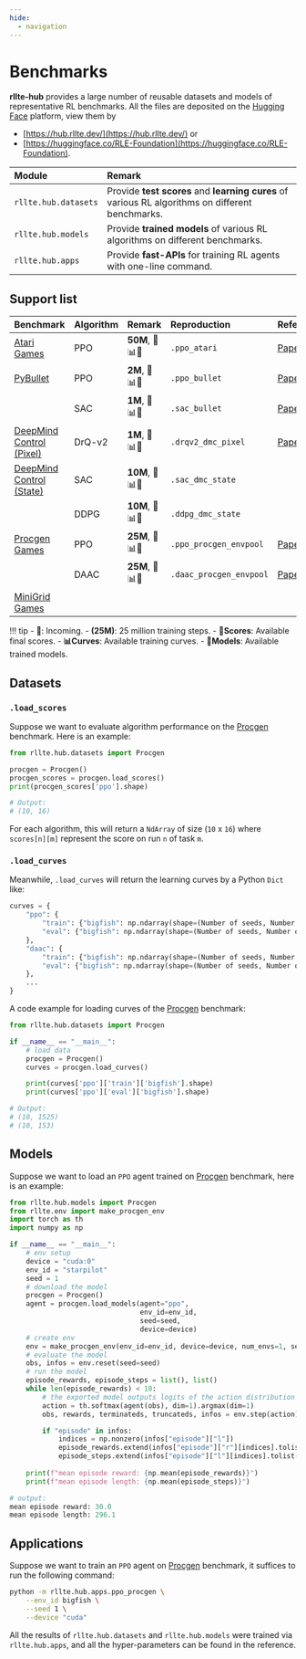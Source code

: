 ```yaml
---
hide:
  - navigation
---
```


# Benchmarks

**rllte-hub** provides a large number of reusable datasets and models of representative RL benchmarks. All the files 
are deposited on the [Hugging Face](https://huggingface.co) platform, view them by 

- [https://hub.rllte.dev/](https://hub.rllte.dev/) or
- [https://huggingface.co/RLE-Foundation](https://huggingface.co/RLE-Foundation).

| Module | Remark |
|:-|:-|
|`rllte.hub.datasets`|Provide **test scores** and **learning cures** of various RL algorithms on different benchmarks. |
|`rllte.hub.models`|Provide **trained models** of various RL algorithms on different benchmarks.|
|`rllte.hub.apps`|Provide **fast-APIs** for training RL agents with one-line command.|

## Support list



| Benchmark | Algorithm | Remark | Reproduction | Reference |
|:-|:-|:-|:-|:-|
|[Atari Games](https://www.jair.org/index.php/jair/article/download/10819/25823)|PPO|**50M**, 💯📊🤖| `.ppo_atari` | [Paper]() |
|[PyBullet](https://docs.google.com/document/d/10sXEhzFRSnvFcl3XxNGhnD4N2SedqwdAvK3dsihxVUA)|PPO|**2M**, 💯📊🤖| `.ppo_bullet` | [Paper](https://proceedings.mlr.press/v164/raffin22a/raffin22a.pdf) |
||SAC|**1M**, 💯📊🤖| `.sac_bullet` | [Paper](https://proceedings.mlr.press/v164/raffin22a/raffin22a.pdf) |
|[DeepMind Control (Pixel)](https://arxiv.org/pdf/1801.00690)|DrQ-v2|**1M**, 💯📊🤖| `.drqv2_dmc_pixel` | [Paper](https://arxiv.org/pdf/2107.09645.pdf?utm_source=morioh.com) |
|[DeepMind Control (State)](https://arxiv.org/pdf/1801.00690)|SAC|**10M**, 💯📊🤖| `.sac_dmc_state` | |
||DDPG|**10M**, 💯📊🤖| `.ddpg_dmc_state` | |
|[Procgen Games](http://proceedings.mlr.press/v119/cobbe20a/cobbe20a.pdf)|PPO|**25M**, 💯📊🤖| `.ppo_procgen_envpool`| [Paper](http://proceedings.mlr.press/v139/raileanu21a/raileanu21a.pdf) |
||DAAC|**25M**, 💯📊🤖| `.daac_procgen_envpool`| [Paper](http://proceedings.mlr.press/v139/raileanu21a/raileanu21a.pdf) |
|[MiniGrid Games](https://github.com/Farama-Foundation/Minigrid)||

!!! tip
    - **🐌**: Incoming.
    - **(25M)**: 25 million training steps.
    - **💯Scores**: Available final scores.
    - **📊Curves**: Available training curves.
    - **🤖Models**: Available trained models.

## Datasets

### `.load_scores`
Suppose we want to evaluate algorithm performance on the [Procgen](https://github.com/openai/procgen) benchmark. Here is an example:

``` py title="example.py"
from rllte.hub.datasets import Procgen

procgen = Procgen()
procgen_scores = procgen.load_scores()
print(procgen_scores['ppo'].shape)

# Output:
# (10, 16)
```
For each algorithm, this will return a `NdArray` of size (`10` x `16`) where `scores[n][m]` represent the score on run `n` of task `m`.

### `.load_curves`

Meanwhile, `.load_curves` will return the learning curves by a Python `Dict` like:

``` py
curves = {
    "ppo": {
        "train": {"bigfish": np.ndarray(shape=(Number of seeds, Number of points)), ...}, 
        "eval": {"bigfish": np.ndarray(shape=(Number of seeds, Number of points)), ...}, 
    },
    "daac": {
        "train": {"bigfish": np.ndarray(shape=(Number of seeds, Number of points)), ...}, 
        "eval": {"bigfish": np.ndarray(shape=(Number of seeds, Number of points)), ...}, 
    },
    ...
}
```
A code example for loading curves of the [Procgen](https://github.com/openai/procgen) benchmark:
``` py title="example.py"
from rllte.hub.datasets import Procgen

if __name__ == "__main__":
    # load data
    procgen = Procgen()
    curves = procgen.load_curves()

    print(curves['ppo']['train']['bigfish'].shape)
    print(curves['ppo']['eval']['bigfish'].shape)

# Output:
# (10, 1525)
# (10, 153)
```

## Models

Suppose we want to load an `PPO` agent trained on [Procgen](https://github.com/openai/procgen) benchmark, here is an example:

``` py title="example.py"
from rllte.hub.models import Procgen
from rllte.env import make_procgen_env
import torch as th
import numpy as np

if __name__ == "__main__":
    # env setup
    device = "cuda:0"
    env_id = "starpilot"
    seed = 1
    # download the model
    procgen = Procgen()
    agent = procgen.load_models(agent="ppo",
                                env_id=env_id,
                                seed=seed,
                                device=device)
    # create env
    env = make_procgen_env(env_id=env_id, device=device, num_envs=1, seed=seed)
    # evaluate the model
    obs, infos = env.reset(seed=seed)
    # run the model
    episode_rewards, episode_steps = list(), list()
    while len(episode_rewards) < 10:
        # the exported model outputs logits of the action distribution
        action = th.softmax(agent(obs), dim=1).argmax(dim=1)
        obs, rewards, terminateds, truncateds, infos = env.step(action)

        if "episode" in infos:
            indices = np.nonzero(infos["episode"]["l"])
            episode_rewards.extend(infos["episode"]["r"][indices].tolist())
            episode_steps.extend(infos["episode"]["l"][indices].tolist())
    
    print(f"mean episode reward: {np.mean(episode_rewards)}")
    print(f"mean episode length: {np.mean(episode_steps)}")

# output:
mean episode reward: 30.0
mean episode length: 296.1
```

## Applications
Suppose we want to train an `PPO` agent on [Procgen](https://github.com/openai/procgen) benchmark, it suffices to run the following command:
``` sh
python -m rllte.hub.apps.ppo_procgen \
    --env_id bigfish \
    --seed 1 \
    --device "cuda"
```
All the results of `rllte.hub.datasets` and `rllte.hub.models` were trained via `rllte.hub.apps`, and all the hyper-parameters can be found in the reference.